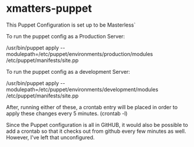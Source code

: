 # xmatters-puppet


This Puppet Configuration is set up to be Masterless`

To run the puppet config as a Production Server:

/usr/bin/puppet apply --modulepath=/etc/puppet/environments/production/modules /etc/puppet/manifests/site.pp



To run the puppet config as a development Server:

/usr/bin/puppet apply --modulepath=/etc/puppet/environments/development/modules /etc/puppet/manifests/site.pp


After, running either of these, a crontab entry will be placed in order to apply these changes every 5 minutes. (crontab -l)



Since the Puppet configuration is all in GitHUB, it would also be possible to add a crontab so that it checks out from github every few minutes as well.  However, I've left that unconfigured.





